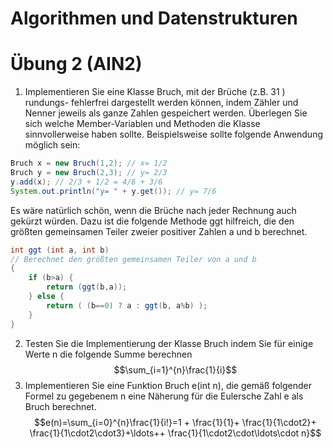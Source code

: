 # Algorithmen und Datenstrukturen
# Übung 2 (AIN2)
1. Implementieren Sie eine Klasse Bruch, mit der Brüche (z.B. 31 ) rundungs-
fehlerfrei dargestellt werden können, indem Zähler und Nenner jeweils als
ganze Zahlen gespeichert werden.
Überlegen Sie sich welche Member-Variablen und Methoden die Klasse
sinnvollerweise haben sollte. Beispielsweise sollte folgende Anwendung
möglich sein:
```java
Bruch x = new Bruch(1,2); // x= 1/2
Bruch y = new Bruch(2,3); // y= 2/3
y.add(x); // 2/3 + 1/2 = 4/6 + 3/6
System.out.println("y= " + y.get()); // y= 7/6
```
Es wäre natürlich schön, wenn die Brüche nach jeder Rechnung auch
gekürzt würden. Dazu ist die folgende Methode ggt hilfreich, die den
größten gemeinsamen Teiler zweier positiver Zahlen a und b berechnet.
```java
int ggt (int a, int b)
// Berechnet den größten gemeinsamen Teiler von a und b
{ 
    if (b>a) {
        return (ggt(b,a));
    } else {
        return ( (b==0) ? a : ggt(b, a%b) );
    }
}
```
2. Testen Sie die Implementierung der Klasse Bruch indem Sie für einige
Werte n die folgende Summe berechnen
$$\sum_{i=1}^{n}\frac{1}{i}$$
3. Implementieren Sie eine Funktion Bruch e(int n), die gemäß folgender
Formel zu gegebenem n eine Näherung für die Eulersche Zahl e als Bruch
berechnet.
$$e(n)=\sum_{i=0}^{n}\frac{1}{i!}=1 + \frac{1}{1}+ \frac{1}{1\cdot2}+ \frac{1}{1\cdot2\cdot3}+\ldots++ \frac{1}{1\cdot2\cdot\ldots\cdot n}$$
